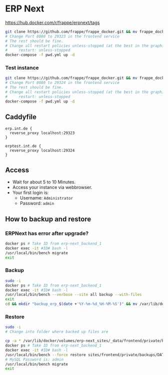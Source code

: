 # ERP Next

<https://hub.docker.com/r/frappe/erpnext/tags>

```bash
git clone https://github.com/frappe/frappe_docker.git && mv frappe_docker erp-next && cd erp-next && vim pwd.yml
# Change Port 8080 to 29323 in the frontend service
# The rest should be fine.
# Change all restart policies unless-stopped (at the best in the graphical text editor) to:
#     restart: unless-stopped
docker-compose -f pwd.yml up -d
```

### Test instance

```bash
git clone https://github.com/frappe/frappe_docker.git && mv frappe_docker erp-next-test && cd erp-next-test && vim pwd.yml
# Change Port 8080 to 29324 in the frontend service
# The rest should be fine.
# Change all restart policies unless-stopped (at the best in the graphical text editor) to:
#     restart: unless-stopped
docker-compose -f pwd.yml up -d
```

## Caddyfile

```Caddyfile
erp.int.de {
  reverse_proxy localhost:29323
}

erptest.int.de {
  reverse_proxy localhost:29324
}
```

## Access

- Wait for about 5 to 10 Minutes.
- Access your instance via webbrowser.
- Your first login is:
  - Username: `Administrator`
  - Password: `admin`

## How to backup and restore

### ERPNext has error after upgrade?

```bash
docker ps # Take ID from erp-next_backend_1
docker exec -it #ID# bash -l
/usr/local/bin/bench migrate
exit
```

### Backup

```bash
sudo -i
docker ps # Take ID from erp-next_backend_1
docker exec -it #ID# bash -l
/usr/local/bin/bench --verbose --site all backup --with-files
exit
cd && mkdir "backup_erp_$(date +'%Y-%m-%d_%H-%M-%S')" && mv /var/lib/docker/volumes/erp-next_sites/_data/frontend/private/backups/* "backup_erp_$(date +'%Y-%m-%d_%H-%M-%S')/"
```

### Restore

```bash
sudo -i
# Change into folder where backed up files are

cp -a * /var/lib/docker/volumes/erp-next_sites/_data/frontend/private/backups/
docker ps # Take ID from erp-next_backend_1
docker exec -it #ID# bash -l
/usr/local/bin/bench --force restore sites/frontend/private/backups/DATE_TIME-frontend-database.sql.gz --with-private-files sites/frontend/private/backups/DATE_TIME-frontend-private-files.tar --with-public-files sites/frontend/private/backups/DATE_TIME-frontend-files.tar
# MySQL Password is: admin
/usr/local/bin/bench migrate
exit
```

